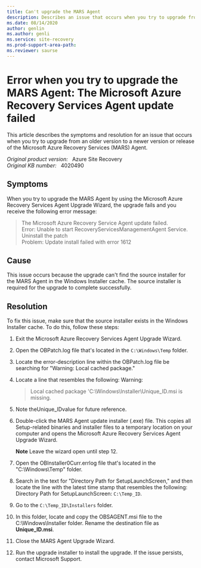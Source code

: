 ```yaml
---
title: Can't upgrade the MARS Agent
description: Describes an issue that occurs when you try to upgrade from an older version to a newer version of the Microsoft Azure Recovery Services (MARS) Agent. Provides a resolution.
ms.date: 08/14/2020
author: genlin
ms.author: genli
ms.service: site-recovery
ms.prod-support-area-path: 
ms.reviewer: saurse
---
```

# Error when you try to upgrade the MARS Agent: The Microsoft Azure Recovery Services Agent update failed

This article describes the symptoms and resolution for an issue that occurs when you try to upgrade from an older version to a newer version or release of the Microsoft Azure Recovery Services (MARS) Agent. 

_Original product version:_ &nbsp; Azure Site Recovery  
_Original KB number:_ &nbsp; 4020490

## Symptoms

When you try to upgrade the MARS Agent by using the Microsoft Azure Recovery Services Agent Upgrade Wizard, the upgrade fails and you receive the following error message: 

> The Microsoft Azure Recovery Service Agent update failed.  
Error: Unable to start RecoveryServicesManagementAgent Service. Uninstall the patch  
Problem: Update install failed with error 1612

## Cause

This issue occurs because the upgrade can't find the source installer for the MARS Agent in the Windows Installer cache. The source installer is required for the upgrade to complete successfully. 

## Resolution

To fix this issue, make sure that the source installer exists in the Windows Installer cache. To do this, follow these steps:

1. Exit the Microsoft Azure Recovery Services Agent Upgrade Wizard. 
2. Open the OBPatch.log file that's located in the `C:\Windows\Temp` folder. 
3. Locate the error-description line within the OBPatch.log file be searching for "Warning: Local cached package." 
4. Locate a line that resembles the following: Warning: 
    > Local cached package 'C:\Windows\Installer\Unique_ID.msi is missing.

5. Note theUnique_IDvalue for future reference. 
6. Double-click the MARS Agent update installer (.exe) file. This copies all Setup-related binaries and installer files to a temporary location on your computer and opens the Microsoft Azure Recovery Services Agent Upgrade Wizard.

    **Note** Leave the wizard open until step 12. 
7. Open the OBInstaller0Curr.errlog file that's located in the "C:\Windows\Temp" folder. 
8. Search in the text for "Directory Path for SetupLaunchScreen," and then locate the line with the latest time stamp that resembles the following: Directory Path for SetupLaunchScreen: `C:\Temp_ID`.
9. Go to the `C:\Temp_ID\Installers` folder. 
10. In this folder, locate and copy the OBSAGENT.msi file to the C:\Windows\Installer folder. Rename the destination file as **Unique_ID.msi**. 
11. Close the MARS Agent Upgrade Wizard.
12. Run the upgrade installer to install the upgrade. If the issue persists, contact Microsoft Support. 
